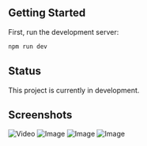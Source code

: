 ## Getting Started

First, run the development server:

```bash
npm run dev
```


## Status

This project is currently in development.

## Screenshots
![Video](https://github.com/user-attachments/assets/655c705d-d067-4bc6-bc44-1f99239dfc3d)
![Image](https://github.com/user-attachments/assets/3192bea8-e0f2-4e56-ad7a-4e072fc4c1d2)
![Image](https://github.com/user-attachments/assets/d562cc31-11d7-444d-9f1f-367193737fc0)
![Image](https://github.com/user-attachments/assets/d4730e85-532a-473b-8fc9-47cb06c07632)
